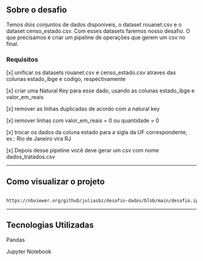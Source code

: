 ## Sobre o desafio

Temos dois conjuntos de dados disponiveis, o dataset rouanet.csv e o dataset censo_estado.csv. Com esses datasets faremos nosso desafio. O que precisamos é criar um pipeline de operações que gerem um csv no final.

### Requisitos

[x] unificar os datasets rouanet.csv e censo_estado.csv atraves das colunas estado_ibge e codigo, respectivamente

[x] criar uma Natural Key para esse dado, usando as colunas estado_ibge e valor_em_reais

[x] remover as linhas duplicadas de acordo com a natural key

[x] remover linhas com valor_em_reais = 0 ou quantidade = 0

[x] trocar os dados da coluna estado para a sigla da UF correspondente, ex.: Rio de Janeiro vira RJ

[x] Depois desse pipeline você deve gerar um csv com nome dados_tratados.csv

---

## Como visualizar o projeto

```bash

https://nbviewer.org/github/juliasbz/desafio-dados/blob/main/desafio.ipynb

```
---

## Tecnologias Utilizadas

Pandas

Jupyter Notebook
